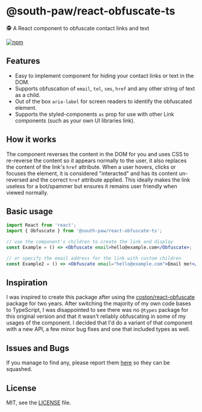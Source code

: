 # @south-paw/react-obfuscate-ts

🕵️ A React component to obfuscate contact links and text

[![npm](https://img.shields.io/npm/v/@south-paw/react-obfuscate-ts.svg)](https://www.npmjs.com/package/@south-paw/react-obfuscate-ts)

## Features

- Easy to implement component for hiding your contact links or text in the DOM.
- Supports obfuscation of `email`, `tel`, `sms`, `href` and any other string of text as a child.
- Out of the box `aria-label` for screen readers to identify the obfuscated element.
- Supports the styled-components `as` prop for use with other Link components (such as your own UI libraries link).

## How it works

The component reverses the content in the DOM for you and uses CSS to re-reverse the content so it appears normally to the user, it also replaces the content of the link's `href` attribute. When a user hovers, clicks or focuses the element, it is considered "interacted" and has its content un-reversed and the correct `href` attribute applied. This ideally makes the link useless for a bot/spammer but ensures it remains user friendly when viewed normally.

## Basic usage

```jsx
import React from 'react';
import { Obfuscate } from '@south-paw/react-obfuscate-ts';

// use the component's children to create the link and display
const Example = () => <Obfuscate email>hello@example.com</Obfuscate>;

// or specify the email address for the link with custom children
const Example2 = () => <Obfuscate email="hello@example.com">Email me!</Obfuscate>;
```

## Inspiration

I was inspired to create this package after using the [coston/react-obfuscate](https://github.com/coston/react-obfuscate) package for two years. After switching the majority of my own code bases to TypeScript, I was disappointed to see there was no `@types` package for this original version and that it wasn't reliably obfuscating in some of my usages of the component. I decided that I'd do a variant of that component with a new API, a few minor bug fixes and one that included types as well.

## Issues and Bugs

If you manage to find any, please report them [here](https://github.com/South-Paw/react-obfuscate-ts/issues) so they can be squashed.

## License

MIT, see the [LICENSE](./LICENSE) file.
